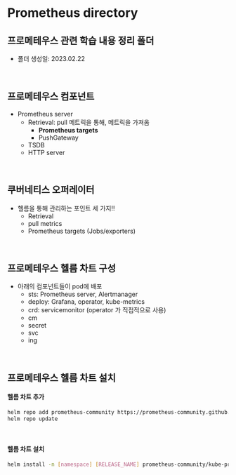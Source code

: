 # Prometheus directory

## 프로메테우스 관련 학습 내용 정리 폴더

- 폴더 생성일: 2023.02.22

<br>

## 프로메테우스 컴포넌트

- Prometheus server
  - Retrieval: pull 메트릭을 통해, 메트릭을 가져옴
    - **Prometheus targets**
    - PushGateway
  - TSDB
  - HTTP server


<br>

## 쿠버네티스 오퍼레이터
- 헬름을 통해 관리하는 포인트 세 가지!!
  - Retrieval
  - pull metrics
  - Prometheus targets (Jobs/exporters)

<br>

## 프로메테우스 헬름 차트 구성

- 아래의 컴포넌트들이 pod에 배포
  - sts: Prometheus server, Alertmanager
  - deploy: Grafana, operator, kube-metrics
  - crd: servicemonitor (operator 가 직접적으로 사용)
  - cm
  - secret
  - svc
  - ing


<br>

## 프로메테우스 헬름 차트 설치

#### 헬름 차트 추가

```bash
helm repo add prometheus-community https://prometheus-community.github.io/helm-charts
helm repo update
```

<br>

#### 헬름 차트 설치

```bash
helm install -n [namespace] [RELEASE_NAME] prometheus-community/kube-prometheus-stack
```

<br>

<br>